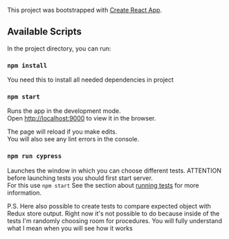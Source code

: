 This project was bootstrapped with [Create React App](https://github.com/facebook/create-react-app).

## Available Scripts

In the project directory, you can run:

### `npm install`

You need this to install all needed dependencies in project

### `npm start`

Runs the app in the development mode.<br>
Open [http://localhost:9000](http://localhost:9000) to view it in the browser.

The page will reload if you make edits.<br>
You will also see any lint errors in the console.

### `npm run cypress`

Launches the window in which you can choose different tests. ATTENTION before launching tests you should first start server. <br>
For this use `npm start` See the section about [running tests](https://facebook.github.io/create-react-app/docs/running-tests) for more information.


P.S. Here also possible to create tests to compare expected object with Redux store output. Right now it's not possible to do because inside of the tests I'm randomly choosing room for procedures. You will fully understand what I mean when you will see how it works 